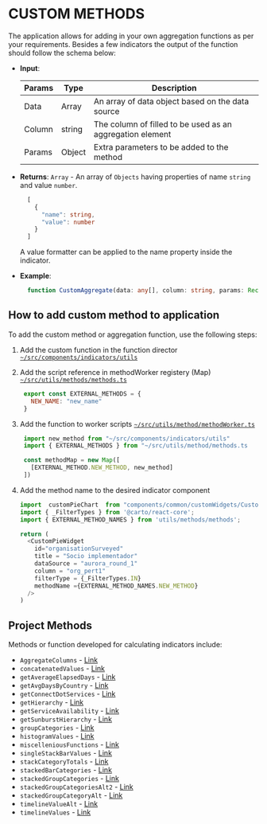 # CUSTOM METHODS

The application allows for adding in your own aggregation functions as per your requirements. Besides a few indicators the output of the function should follow the schema below:

- **Input**:

  | Params | Type   | Description                                               |
  | ------ | ------ | --------------------------------------------------------- |
  | Data   | Array  | An array of data object based on the data source          |
  | Column | string | The column of filled to be used as an aggregation element |
  | Params | Object | Extra parameters to be added to the method                |

- **Returns**: `Array` - An array of `Objects` having properties of name `string` and value `number`.

  ```Typescript
    [
      {
        "name": string,
        "value": number
      }
    ]
  ```

  A value formatter can be applied to the name property inside the indicator.

- **Example**:

  ```TypeScript
    function CustomAggregate(data: any[], column: string, params: Record<string, unknown>): { name: string, value:number}[]
  ```

## How to add custom method to application

To add the custom method or aggregation function, use the following steps:

1. Add the custom function in the function director [`~/src/components/indicators/utils`](/src/utils/)
2. Add the script reference in methodWorker registery (Map) [`~/src/utils/methods/methods.ts`](/src/utils/methods/methods.ts)

   ```JavaScript
    export const EXTERNAL_METHODS = {
      NEW_NAME: "new_name"
    }
   ```

3. Add the function to worker scripts [`~/src/utils/method/methodWorker.ts`](/src/utils/methods/methodWorker.ts)

   ```JavaScript
    import new_method from "~/src/components/indicators/utils"
    import { EXTERNAL_METHODS } from "~/src/utils/method/methods.ts

    const methodMap = new Map([
      [EXTERNAL_METHOD.NEW_METHOD, new_method]
    ])
   ```

4. Add the method name to the desired indicator component

   ```JavaScript
   import  customPieChart  from "components/common/customWidgets/CustomPieWidget
   import { _FilterTypes } from '@carto/react-core';
   import { EXTERNAL_METHOD_NAMES } from 'utils/methods/methods';

   return (
     <CustomPieWidget
       id="organisationSurveyed"
       title = "Socio implementador"
       dataSource = "aurora_round_1"
       column = "org_pert1"
       filterType = {_FilterTypes.IN}
       methodName ={EXTERNAL_METHOD_NAMES.NEW_METHOD}
     />
   )
   ```

## Project Methods

Methods or function developed for calculating indicators include:

- `AggregateColumns` - [Link](/src/components/indicators/utils/AggregateColumns.ts)
- `concatenatedValues` - [Link](/src/components/indicators/utils/concatenatedValues.ts)
- `getAverageElapsedDays` - [Link](/src/components/indicators/utils/getAverageElapsedDays.tsx)
- `getAvgDaysByCountry` - [Link](/src/components/indicators/utils/getAvgDaysByCountry.tsx)
- `getConnectDotServices` - [Link](/src/components/indicators/utils/getConnectDotServices.tsx)
- `getHierarchy` - [Link](/src/components/indicators/utils/getHierarchy.ts)
- `getServiceAvailability` - [Link](/src/components/indicators/utils/getServiceAvailability.tsx)
- `getSunburstHierarchy` - [Link](/src/components/indicators/utils/getSunburstHierarchy.tsx)
- `groupCategories` - [Link](/src/components/indicators/utils/groupCategories.ts)
- `histogramValues` - [Link](/src/components/indicators/utils/histogramValues.ts)
- `miscelleniousFunctions` - [Link](/src/components/indicators/utils/miscelleniousFunctions.ts)
- `singleStackBarValues` - [Link](/src/components/indicators/utils/singleStackBarValues.ts)
- `stackCategoryTotals` - [Link](/src/components/indicators/utils/stackCategoryTotals.ts)
- `stackedBarCategories` - [Link](/src/components/indicators/utils/stackedBarCategories.ts)
- `stackedGroupCategories` - [Link](/src/components/indicators/utils/stackedGroupCategories.ts)
- `stackedGroupCategoriesAlt2` - [Link](/src/components/indicators/utils/stackedGroupCategoriesAlt2.ts)
- `stackedGroupCategoryAlt` - [Link](/src/components/indicators/utils/stackedGroupCategoryAlt.ts)
- `timelineValueAlt` - [Link](/src/components/indicators/utils/timelineValueAlt.tsx)
- `timelineValues` - [Link](/src/components/indicators/utils/timelineValues.ts)

